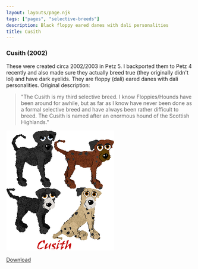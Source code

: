 ```yaml
---
layout: layouts/page.njk
tags: ["pages", "selective-breeds"]
description: Black floppy eared danes with dali personalities
title: Cusith
---
```



### Cusith (2002)

These were created circa 2002/2003 in Petz 5\. I backported them to Petz 4 recently and also made sure they actually breed true (they originally didn't lol) and have dark eyelids. They are floppy (dali) eared danes with dali personalities. Original description:

> "The Cusith is my third selective breed. I know Floppies/Hounds have been around for awhile, but as far as I know have never been done as a formal selective breed and have always been rather difficult to breed. The Cusith is named after an enormous hound of the Scottish Highlands."

![Original Cusith hounds](/public/images/Fpic.gif)

[Download](/public/downloads/Cusith.zip)
